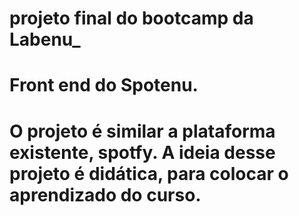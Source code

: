 # projeto final do bootcamp da Labenu_
# Front end do Spotenu. 
# O projeto é similar a plataforma existente, spotfy. A ideia desse projeto é didática, para colocar o aprendizado do curso.
